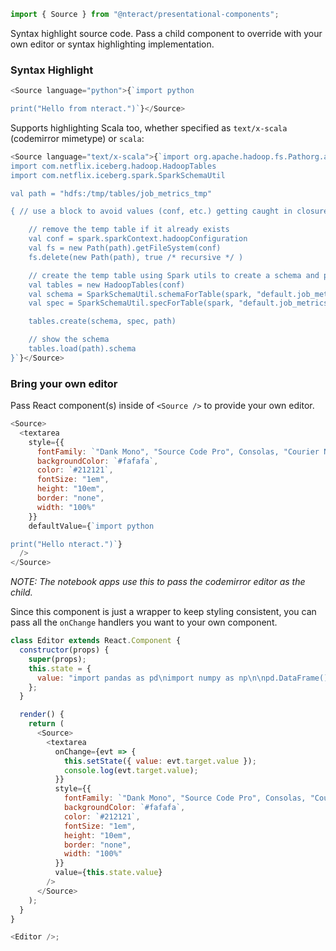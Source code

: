 ```jsx static
import { Source } from "@nteract/presentational-components";
```

Syntax highlight source code. Pass a child component to override with your own editor or syntax highlighting implementation.

### Syntax Highlight

```js
<Source language="python">{`import python

print("Hello from nteract.")`}</Source>
```

Supports highlighting Scala too, whether specified as `text/x-scala` (codemirror mimetype) or `scala`:

```js
<Source language="text/x-scala">{`import org.apache.hadoop.fs.Pathorg.apa
import com.netflix.iceberg.hadoop.HadoopTables
import com.netflix.iceberg.spark.SparkSchemaUtil

val path = "hdfs:/tmp/tables/job_metrics_tmp"

{ // use a block to avoid values (conf, etc.) getting caught in closures

    // remove the temp table if it already exists
    val conf = spark.sparkContext.hadoopConfiguration
    val fs = new Path(path).getFileSystem(conf)
    fs.delete(new Path(path), true /* recursive */ )

    // create the temp table using Spark utils to create a schema and partition spec
    val tables = new HadoopTables(conf)
    val schema = SparkSchemaUtil.schemaForTable(spark, "default.job_metrics")
    val spec = SparkSchemaUtil.specForTable(spark, "default.job_metrics")

    tables.create(schema, spec, path)

    // show the schema
    tables.load(path).schema
}`}</Source>
```

### Bring your own editor

Pass React component(s) inside of `<Source />` to provide your own editor.

```js
<Source>
  <textarea
    style={{
      fontFamily: `"Dank Mono", "Source Code Pro", Consolas, "Courier New", Courier,  monospace`,
      backgroundColor: `#fafafa`,
      color: `#212121`,
      fontSize: "1em",
      height: "10em",
      border: "none",
      width: "100%"
    }}
    defaultValue={`import python

print("Hello nteract.")`}
  />
</Source>
```

_NOTE: The notebook apps use this to pass the codemirror editor as the child._

Since this component is just a wrapper to keep styling consistent, you can pass all the `onChange` handlers you want to your own component.

```js
class Editor extends React.Component {
  constructor(props) {
    super(props);
    this.state = {
      value: "import pandas as pd\nimport numpy as np\n\npd.DataFrame()"
    };
  }

  render() {
    return (
      <Source>
        <textarea
          onChange={evt => {
            this.setState({ value: evt.target.value });
            console.log(evt.target.value);
          }}
          style={{
            fontFamily: `"Dank Mono", "Source Code Pro", Consolas, "Courier New", Courier,  monospace`,
            backgroundColor: `#fafafa`,
            color: `#212121`,
            fontSize: "1em",
            height: "10em",
            border: "none",
            width: "100%"
          }}
          value={this.state.value}
        />
      </Source>
    );
  }
}

<Editor />;
```
